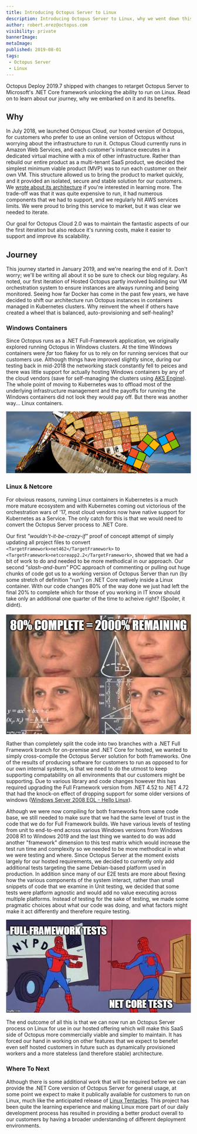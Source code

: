 ```yaml
---
title: Introducing Octopus Server to Linux
description: Introducing Octopus Server to Linux, why we went down this path and its benefits. 
author: robert.erez@octopus.com
visibility: private
bannerImage: 
metaImage: 
published: 2019-08-01
tags:
 - Octopus Server
 - Linux
---
```


Octopus Deploy 2019.7 shipped with changes to retarget Octopus Server to Microsoft's .NET Core framework unlocking the ability to run on Linux. Read on to learn about our journey, why we embarked on it and its benefits. 

## Why

In July 2018, we launched Octopus Cloud, our hosted version of Octopus, for customers who prefer to use an online version of Octopus without worrying about the infrastructure to run it. Octopus Cloud currently runs in Amazon Web Services, and each customer's instance executes in a dedicated virtual machine with a mix of other infrastructure. Rather than rebuild our entire product as a multi-tenant SaaS product, we decided the simplest minimum viable product (MVP) was to run each customer on their own VM. This structure allowed us to bring the product to market quickly, and it provided an isolated, secure and stable solution for our customers. We [wrote about its architecture](https://octopus.com/blog/building-the-octopus-cloud-in-aws) if you're interested in learning more. The trade-off was that it was quite expensive to run, it had numerous components that we had to support, and we regularly hit AWS services limits. We were proud to bring this service to market, but it was clear we needed to iterate. 

Our goal for Octopus Cloud 2.0 was to maintain the fantastic aspects of our the first iteration but also reduce it's running costs, make it easier to support and improve its scalability. 

## Journey

This journey started in January 2019, and we're nearing the end of it. Don't worry; we'll be writing all about it so be sure to check our blog regulary. As noted, our first iteration of Hosted Octopus partly involved building our VM orchestration system to ensure instances are always running and being monitored. Seeing how far Docker has come in the past few years, we have decided to shift our architecture run Octopus instances in containers managed in Kubernetes clusters. Why reinvent the wheel if others have created a wheel that is balanced, auto-provisioning and self-healing?

### Windows Containers
Since Octopus runs as a .NET Full-Framework application, we originally explored running Octopus in Windows clusters. At the time Windows containers were _far_ too flakey for us to rely on for running services that our customers use. Although things have improved slightly since, during our testing back in mid-2018 the networking stack constantly fell to peices and there was little support for actually hosting Windows containers by any of the cloud vendors (save for self-managing the clusters using [AKS Engine](https://github.com/Azure/aks-engine)). The whole point of moving to Kubernetes was to offload most of the underlying infrastructure management and the payoffs for running the Windows containers did not look they would pay off. But there was another way... Linux containers.

![](ship.png)

### Linux & Netcore
For obvious reasons, running Linux containers in Kubernetes is a much more mature ecosystem and with Kubernetes coming out victorious of the orchestration wars of '17, most cloud vendors now have native support for Kubernetes as a Service. The only catch for this is that we would need to convert the Octopus Server process to .NET Core.

Our first _"wouldn't-it-be-crazy-if"_ proof of concept attempt of simply updating all project files to convert `<TargetFramework>net462</TargetFramework>` to `<TargetFramework>netcoreapp2.2</TargetFramework>`, showed that we had a bit of work to do and needed to be more methodical in our approach. Our second _"slash-and-burn"_ POC approach of commenting or pulling out huge chunks of code got us to a working version of Octopus Server than run (by some stretch of definition "run") on .NET Core natively inside a Linux container. With our code changes 80% of the way done we just had left the final 20% to complete which for those of you working in IT know should take only an additional one quarter of the time to acheive right? (Spoiler, it didnt).

![](effort.jpg)

Rather than completely split the code into two branches with a .NET Full Framework branch for on-premise and .NET Core for hosted, we wanted to simply cross-compile the Octopus Server solution for both frameworks. One of the results of producing software for customers to run as opposed to for our own internal systems, is that we need to do the utmost to keep supporting compatability on all environments that our customers might be supporting. Due to various library and code changes however this has required upgrading the Full Framework version from .NET 4.52 to .NET 4.72 that had the knock-on effect of dropping support for some older versions of windows  ([Windows Server 2008 EOL - Hello Linux](https://octopus.com/blog/windows-server-2008-eol-hello-linux)). 

Although we were now compiling for both frameworks from same code base, we still needed to make sure that we had the same level of trust in the code that we do for Full Framework builds. We have various levels of testing from unit to end-to-end across various Windows versions from Windows 2008 R1 to Windows 2019 and the last thing we wanted to do was add another "framework" dimension to this test matrix which would increase the test run time and complexity so we needed to be more methodical in what we were testing and where. Since Octopus Server at the moment exists largely for our hosted requirements, we decided to currently only add additional tests targeting the same Debian-based platform used in production. In addition since many of our E2E tests are more about flexing how the various components of the system interact, rather than small snippets of code that we examine in Unit testing, we decided that some tests were platform agnostic and would add no value executing across multiple platforms. Instead of testing for the sake of testing, we made some pragmatic choices about what our code was doing, and what factors might make it act differently and therefore require testing.

![](tests.png)

The end outcome of all this is that we can now run an Octopus Server process on Linux for use in our hosted offering which will make this SaaS side of Octopus more commercially viable and simpler to maintain. It has forced our hand in working on other features that we expect to benefet even self hosted customers in future such as dynamically provisioned workers and a more stateless (and therefore stable) architecture.

### Where To Next
Although there is some additional work that will be required before we can provide the .NET Core version of Octopus Server for general usage, at some point we expect to make it publically available for customers to run on Linux, much like the anticipated release of [Linux Tentacles](https://octopus.com/blog/tentacle-on-linux). This project has been quite the learning experience and making Linux more part of our daily development process has resulted in providing a better product overall to our customers by having a broader understanding of different deployment environments. 